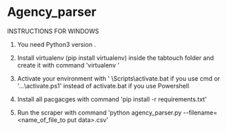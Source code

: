 # Agency_parser
INSTRUCTIONS FOR WINDOWS
1. You need Python3 version .
2. Install virtualenv (pip install virtualenv) inside the tabtouch folder and create it with command 'virtualenv <name of environment you want>'

3. Activate your environment with ' <name of environment you want>\Scripts\activate.bat if you use cmd or '...\activate.ps1' instead of  activate.bat if you use Powershell

4. Install all pacgacges with command 'pip install -r requirements.txt'
5. Run the scraper with command 'python agency_parser.py --filename=<name_of_file_to put data>.csv'
